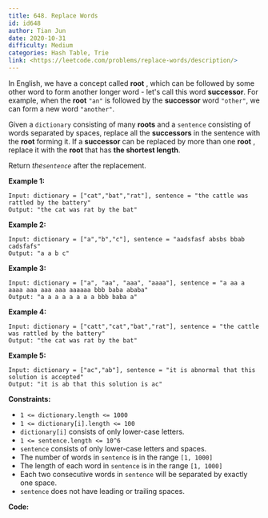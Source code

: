 ```yaml
---
title: 648. Replace Words
id: id648
author: Tian Jun
date: 2020-10-31
difficulty: Medium
categories: Hash Table, Trie
link: <https://leetcode.com/problems/replace-words/description/>
---
```


In English, we have a concept called **root** , which can be followed by some
other word to form another longer word - let's call this word **successor**.
For example, when the **root** `"an"` is followed by the **successor**  word
`"other"`, we can form a new word `"another"`.

Given a `dictionary` consisting of many **roots** and a `sentence` consisting
of words separated by spaces, replace all the **successors** in the sentence
with the **root** forming it. If a **successor** can be replaced by more than
one **root** , replace it with the **root** that has  **the shortest length**.

Return _the`sentence`_ after the replacement.



**Example 1:**
            
	Input: dictionary = ["cat","bat","rat"], sentence = "the cattle was rattled by the battery"    
	Output: "the cat was rat by the bat"    

**Example 2:**
            
	Input: dictionary = ["a","b","c"], sentence = "aadsfasf absbs bbab cadsfafs"    
	Output: "a a b c"    

**Example 3:**
            
	Input: dictionary = ["a", "aa", "aaa", "aaaa"], sentence = "a aa a aaaa aaa aaa aaa aaaaaa bbb baba ababa"    
	Output: "a a a a a a a a bbb baba a"    

**Example 4:**
            
	Input: dictionary = ["catt","cat","bat","rat"], sentence = "the cattle was rattled by the battery"    
	Output: "the cat was rat by the bat"    

**Example 5:**
            
	Input: dictionary = ["ac","ab"], sentence = "it is abnormal that this solution is accepted"    
	Output: "it is ab that this solution is ac"    



**Constraints:**

  * `1 <= dictionary.length <= 1000`
  * `1 <= dictionary[i].length <= 100`
  * `dictionary[i]` consists of only lower-case letters.
  * `1 <= sentence.length <= 10^6`
  * `sentence` consists of only lower-case letters and spaces.
  * The number of words in `sentence` is in the range `[1, 1000]`
  * The length of each word in `sentence` is in the range `[1, 1000]`
  * Each two consecutive words in `sentence` will be separated by exactly one space.
  * `sentence` does not have leading or trailing spaces.


**Code:**

